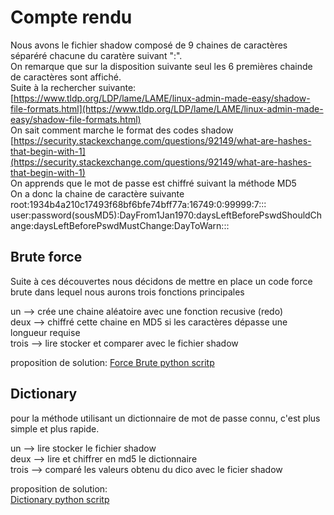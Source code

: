 # Compte rendu

Nous avons le fichier shadow composé de 9 chaines de caractères séparéré chacune du caratère suivant ":".    
On remarque que sur la disposition suivante seul les 6 premières chainde de caractères sont affiché.   
Suite à la rechercher suivante:   
[https://www.tldp.org/LDP/lame/LAME/linux-admin-made-easy/shadow-file-formats.html](https://www.tldp.org/LDP/lame/LAME/linux-admin-made-easy/shadow-file-formats.html)   
On sait comment marche le format des codes shadow   
[https://security.stackexchange.com/questions/92149/what-are-hashes-that-begin-with-1](https://security.stackexchange.com/questions/92149/what-are-hashes-that-begin-with-1)   
On apprends que le mot de passe est chiffré suivant la méthode MD5   
On a donc la chaine de caractère suivante   
root:$1$934b4a210c17493f68bf6bfe74bff77a:16749:0:99999:7:::   
user:password(sousMD5):DayFrom1Jan1970:daysLeftBeforePswdShouldChange:daysLeftBeforePswdMustChange:DayToWarn:::    

## Brute force

Suite à ces découvertes nous décidons de mettre en place un code force brute dans lequel nous aurons trois fonctions principales

un    --> crée une chaine aléatoire avec une fonction recusive (redo)     
deux  --> chiffré cette chaine en MD5 si les caractères dépasse une longueur requise     
trois --> lire stocker et comparer avec le fichier shadow     

proposition de solution:
[Force Brute python scritp](https://github.com/JujuDesFruits/bruteForce-dictionary/blob/master/hackThisShitDumber.py)

## Dictionary

pour la méthode utilisant un dictionnaire de mot de passe connu, c'est plus simple et plus rapide.

un    --> lire stocker le fichier shadow     
deux  --> lire et chiffrer en md5 le dictionnaire     
trois --> comparé les valeurs obtenu du dico avec le ficier shadow     

proposition de solution:     
[Dictionary python scritp](https://github.com/JujuDesFruits/bruteForce-dictionary/blob/master/hackThisShit.py)
